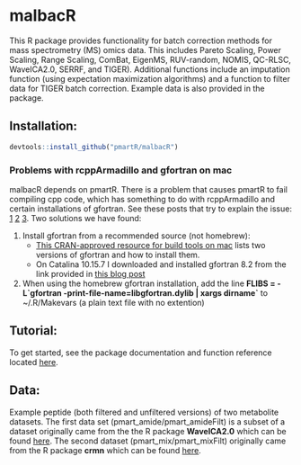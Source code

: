 # malbacR

This R package provides functionality for batch correction methods for mass spectrometry (MS) omics data. This includes Pareto Scaling, Power Scaling, Range Scaling, ComBat, EigenMS, RUV-random, NOMIS, QC-RLSC, WaveICA2.0, SERRF, and TIGER). Additional functions include an imputation function (using expectation maximization algorithms) and a function to filter data for TIGER batch correction. Example data is also provided in the package.

## Installation:

``` r
devtools::install_github("pmartR/malbacR")
```


### Problems with rcppArmadillo and gfortran on mac

malbacR depends on pmartR. There is a problem that causes pmartR to fail compiling cpp code, which has something to do with rcppArmadillo and certain installations of gfortran.  See these posts that try to explain the issue:  [1](https://stackoverflow.com/questions/64992467/mac-clang-installation-seems-to-override-gcc-install) [2](https://stackoverflow.com/questions/29992066/rcpp-warning-directory-not-found-for-option-l-usr-local-cellar-gfortran-4-8/29993906#29993906) [3](https://community.rstudio.com/t/setting-up-travis-ci-on-linux-with-an-r-package-that-uses-rcpparmadillo/53910/3).  Two solutions we have found:

1.  Install gfortran from a recommended source (not homebrew): 
    - [This CRAN-approved resource for build tools on mac](https://mac.r-project.org/tools/) lists two versions of gfortran and how to install them.
    - On Catalina 10.15.7 I downloaded and installed gfortran 8.2 from the link provided in [this blog post](https://thecoatlessprofessor.com/programming/cpp/r-compiler-tools-for-rcpp-on-macos/#google_vignette)  
2.  When using the homebrew gfortran installation, add the line **FLIBS = -L\`gfortran -print-file-name=libgfortran.dylib | xargs dirname\`** to ~/.R/Makevars (a plain text file with no extention)


## Tutorial:

To get started, see the package documentation and function reference located [here](https://github.com/pmartR/malbacR/tree/main/vignettes).

## Data:

Example peptide (both filtered and unfiltered versions) of two metabolite datasets. The first data set (pmart_amide/pmart_amideFilt) is a subset of a dataset originally came from the the R package __WaveICA2.0__ which can be found [here](https://github.com/dengkuistat/WaveICA_2.0). The second dataset (pmart_mix/pmart_mixFilt) originally came from the R package __crmn__ which can be found [here](https://cran.rstudio.com/web/packages/crmn/index.html).
